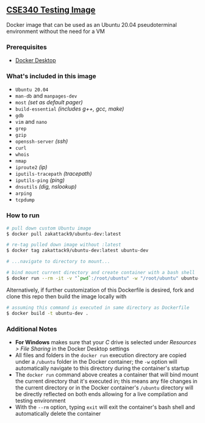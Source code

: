 ## [CSE340 Testing Image](https://hub.docker.com/repository/docker/zakattack9/cse340/general)
Docker image that can be used as an Ubuntu 20.04 pseudoterminal environment without the need for a VM

### Prerequisites
- [Docker Desktop](https://docs.docker.com/get-docker/)

### What's included in this image
- `Ubuntu 20.04`
- `man-db` and `manpages-dev`
- `most` *(set as default pager)*
- `build-essential` *(includes g++, gcc, make)*
- `gdb`
- `vim` and `nano`
- `grep`
- `gzip`
- `openssh-server` *(ssh)*
- `curl`
- `whois`
- `nmap`
- `iproute2` *(ip)*
- `iputils-tracepath` *(tracepath)*
- `iputils-ping` *(ping)*
- `dnsutils` *(dig, nslookup)*
- `arping`
- `tcpdump`

### How to run
```bash
# pull down custom Ubuntu image
$ docker pull zakattack9/ubuntu-dev:latest

# re-tag pulled down image without :latest
$ docker tag zakattack9/ubuntu-dev:latest ubuntu-dev

# ...navigate to directory to mount...

# bind mount current directory and create container with a bash shell
$ docker run --rm -it -v "`pwd`:/root/ubuntu" -w "/root/ubuntu" ubuntu-dev
```

Alternatively, if further customization of this Dockerfile is desired, fork and clone this repo then build the image locally with
```bash
# assuming this command is executed in same directory as Dockerfile
$ docker build -t ubuntu-dev .
```

### Additional Notes
- **For Windows** makes sure that your *C* drive is selected under *Resources > File Sharing* in the Docker Desktop settings
- All files and folders in the `docker run` execution directory are copied under a `/ubuntu` folder in the Docker container; the `-w` option will automatically navigate to this directory during the container's startup
- The `docker run` command above creates a container that will bind mount the current directory that it's executed in; this means any file changes in the current directory or in the Docker container's `/ubuntu` directory will be directly reflected on both ends allowing for a live compilation and testing environment
- With the `--rm` option, typing `exit` will exit the container's bash shell and automatically delete the container
